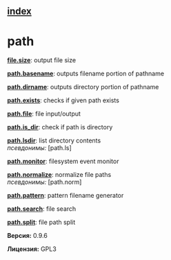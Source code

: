 [index](index.html) 
---

# path




[**file.size**](file.size.html): output file size 

[**path.basename**](path.basename.html): outputs filename portion of pathname 

[**path.dirname**](path.dirname.html): outputs directory portion of pathname 

[**path.exists**](path.exists.html): checks if given path exists 

[**path.file**](path.file.html): file input/output 

[**path.is_dir**](path.is_dir.html): check if path is directory 

[**path.lsdir**](path.lsdir.html): list directory contents <br>
_псевдонимы:_ \[path.ls\]


[**path.monitor**](path.monitor.html): filesystem event monitor 

[**path.normalize**](path.normalize.html): normalize file paths <br>
_псевдонимы:_ \[path.norm\]


[**path.pattern**](path.pattern.html): pattern filename generator 

[**path.search**](path.search.html): file search 

[**path.split**](path.split.html): file path split 


**Версия:** 0.9.6

**Лицензия:** GPL3
